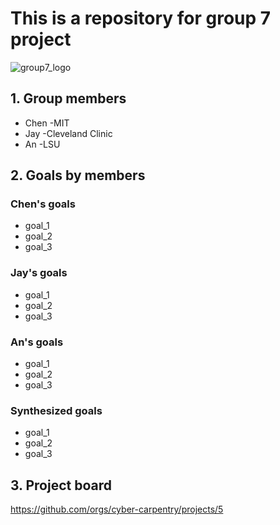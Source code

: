 # This is a repository for group 7 project

![group7_logo](https://cdn.archonia.us/images/1-63650-1-1-original1/naruto-shippuden-fabric-poster-team-7.jpg)


## 1. Group members
- Chen -MIT
- Jay -Cleveland Clinic
- An -LSU

## 2. Goals by members
### Chen's goals
- goal_1
- goal_2
- goal_3

### Jay's goals
- goal_1
- goal_2
- goal_3

### An's goals
- goal_1
- goal_2
- goal_3

### Synthesized goals 
- goal_1
- goal_2
- goal_3

## 3. Project board
https://github.com/orgs/cyber-carpentry/projects/5



